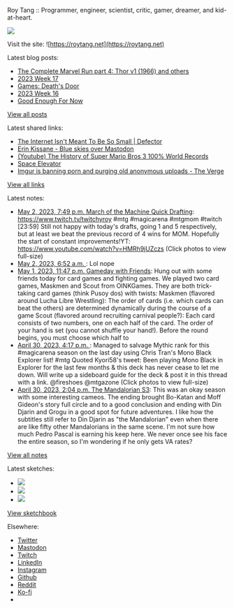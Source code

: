 Roy Tang :: Programmer, engineer, scientist, critic, gamer, dreamer, and kid-at-heart.

![](https://roytang.net/static/img/profile.jpg)

Visit the site: ![https://roytang.net](https://roytang.net)

Latest blog posts:

- [The Complete Marvel Run part 4: Thor v1 (1966) and others](https://roytang.net/2023/05/marvel-run-4-thor-etc/)
- [2023 Week 17](https://roytang.net/2023/04/2023-week-17/)
- [Games: Death&#x27;s Door](https://roytang.net/2023/04/deaths-door/)
- [2023 Week 16](https://roytang.net/2023/04/2023-week-16/)
- [Good Enough For Now](https://roytang.net/2023/04/good-enough/)

[View all posts](https://roytang.net/blog)

Latest shared links:

- [The Internet Isn&#x27;t Meant To Be So Small | Defector](https://roytang.net/2023/05/c42a7e6a126f181610173e32ca1c3a95/)
- [Erin Kissane - Blue skies over Mastodon](https://roytang.net/2023/05/07f2f0850fc298be9b0b8d28bda164b9/)
- [(Youtube) The History of Super Mario Bros 3 100% World Records](https://roytang.net/2023/04/98534e14aa11bfe1156281599c75cf27/)
- [Space Elevator](https://roytang.net/2023/04/f07eba4251afd6de947146bdce835766/)
- [Imgur is banning porn and purging old anonymous uploads - The Verge](https://roytang.net/2023/04/4409b39ac3748f18bd9d91fa728ad2f2/)

[View all links](https://roytang.net/links)

Latest notes:

- [May 2, 2023, 7:49 p.m. March of the Machine Quick Drafting](https://roytang.net/2023/05/83ff0f0de062fbbaba0db734c7e3a9e2/): https://www.twitch.tv/twitchyroy #mtg #magicarena #mtgmom #twitch [23:59] Still not happy with today&#x27;s drafts, going 1 and 5 respectively, but at least we beat the previous record of 4 wins for MOM. Hopefully the start of constant improvements!YT: https://www.youtube.com/watch?v=HMRh9jUZczs (Click photos to view full-size)
- [May 2, 2023, 6:52 a.m. ](https://roytang.net/2023/05/4de3f2558c2103ff745cba6730a34436/): Lol nope
- [May 1, 2023, 11:47 p.m. Gameday with Friends](https://roytang.net/2023/05/gameday/): Hung out with some friends today for card games and fighting games. We played two card games, Maskmen and Scout from OINKGames. They are both trick-taking card games (think Pusoy dos) with twists: Maskmen (flavored around Lucha Libre Wrestling): The order of cards (i.e. which cards can beat the others) are determined dynamically during the course of a game Scout (flavored around recruiting carnival people?): Each card consists of two numbers, one on each half of the card. The order of your hand is set (you cannot shuffle your hand!). Before the round begins, you must choose which half to
- [April 30, 2023, 4:17 p.m. ](https://roytang.net/2023/04/1652587980337610752/): Managed to salvage Mythic rank for this #magicarena season on the last day using Chris Tran&#x27;s Mono Black Explorer list! #mtg Quoted Kyori58&#x27;s tweet: Been playing Mono Black in Explorer for the last few months &amp; this deck has never cease to let me down. Will write up a sideboard guide for the deck &amp; post it in this thread with a link. @fireshoes @mtgazone (Click photos to view full-size)
- [April 30, 2023, 2:04 p.m. The Mandalorian S3](https://roytang.net/2023/04/the-mandalorian-s3/): This was an okay season with some interesting cameos. The ending brought Bo-Katan and Moff Gideon&#x27;s story full circle and to a good conclusion and ending with Din Djarin and Grogu in a good spot for future adventures. I like how the subtitles still refer to Din Djarin as &quot;the Mandalorian&quot; even when there are like fifty other Mandalorians in the same scene. I&#x27;m not sure how much Pedro Pascal is earning his keep here. We never once see his face the entire season, so I&#x27;m wondering if he only gets VA rates?

[View all notes](https://roytang.net/notes)

Latest sketches:


- ![](https://roytang.net/media/cache/3c/da/3cda657c471879c3cfa81b898b810cd6.jpg)
- ![](https://roytang.net/media/cache/a2/60/a260eacc913ee7c542024b154923702f.jpg)
- ![](https://roytang.net/media/cache/e0/88/e0888b7f7a1e342aba8cced2a0784cc4.jpg)

[View sketchbook](https://roytang.net/albums/sketchbook)


Elsewhere:

- [Twitter](https://twitter.com/roytang)
- [Mastodon](https://indieweb.social/@roytang)
- [Twitch](https://twitch.tv/twitchyroy)
- [LinkedIn](https://www.linkedin.com/in/roytang)
- [Instagram](https://instagram.com/roytang0400)
- [Github](https://github.com/roytang)
- [Reddit](https://reddit.com/u/hungryroy)
- [Ko-fi](https://ko-fi.com/roytang)
- [](mailto:hello@roytang.net)